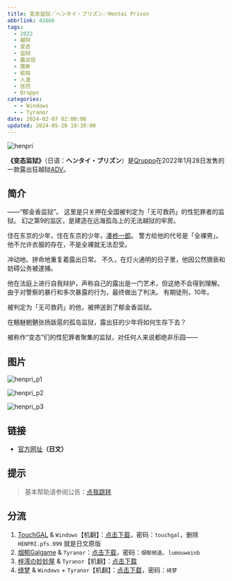 ```yaml
---
title: 变态监狱／ヘンタイ・プリズン／Hentai Prison
abbrlink: 41666
tags:
  - 2022
  - 越狱
  - 变态
  - 监狱
  - 露出狂
  - 猥亵
  - 偷拍
  - 人渣
  - 惩罚
  - Qruppo
categories:
  - - Windows
  - - Tyranor
date: 2024-02-07 02:00:00
updated: 2024-05-20 19:30:00
---
```


![henpri](https://static.saop.cc/vns/img/henpri.webp)

**《变态监狱》**（日语：**ヘンタイ・プリズン**）是[Qruppo](https://zh.moegirl.org.cn/index.php?title=Qruppo&action=edit&redlink=1)在2022年1月28日发售的一款露出狂越狱[ADV](https://zh.moegirl.org.cn/ADV)。

<!-- more -->

## 简介

——“郁金香监狱”。
这里是只关押在全国被判定为「无可救药」的性犯罪者的监狱。
幻之第9的监区，是建造在远海孤岛上的无法越狱的牢房。

住在东京的少年，住在东京的少年，[凑柊一郎](https://zh.moegirl.org.cn/index.php?title=凑柊一郎&action=edit&redlink=1)。
警方给他的代号是「全裸男」。
他不允许衣服的存在，不是全裸就无法忍受。

冲动地、拼命地重复着露出日常。
不久，在灯火通明的日子里，他因公然猥亵和妨碍公务被逮捕。

他在法庭上进行自我辩护，声称自己的露出是一门艺术，但这绝不会得到理解。
由于对警察的暴行和多次暴露的行为，最终做出了判决。
有期徒刑，10年。

被判定为「无可救药」的他，被押送到了郁金香监狱。

在魑魅魍魉张扬跋扈的孤岛监狱，露出狂的少年将如何生存下去？

被称作“变态”们的性犯罪者聚集的监狱，对任何人来说都绝非乐园——

## 图片

![henpri_p1](https://static.saop.cc/vns/img/henpri_p1.webp)

![henpri_p2](https://static.saop.cc/vns/img/henpri_p2.webp)

![henpri_p3](https://static.saop.cc/vns/img/henpri_p3.webp)

## 链接

- [官方网址](https://qruppo.com/products/henpri/)**（日文）**

## 提示

> 基本帮助请参阅公告：[点我跳转](/p/announcement/)

## 分流

1. [TouchGAL](https://www.touchgal.io/) & `Windows`【机翻】：[点击下载](https://pan.touchgal.net/s/Qp7U6)，密码：`touchgal`，删除 `HENPRI.pfs.099` 就是日文原版
2. [烟郁Galgame](https://yanyugal.top/) & `Tyranor`：[点击下载](https://yanyugal.top/d/disk1/%E5%B0%8F%E5%B0%8F%E7%9A%84%E5%88%86%E4%BA%AB%EF%BC%88PC%EF%BC%86%E5%AE%89%E5%8D%93%EF%BC%89/%E5%AE%89%E5%8D%93/ty/%E5%8F%98%E6%80%81%E7%9B%91%E7%8B%B1.7z)，密码：`烟郁频道`、`lumouweinb`
3. [梓澪の妙妙屋](https://zi0.cc/) & `Tyranor`【机翻】：[点击下载](https://zi0.cc/d/%60%E3%80%90%E5%BD%92%20%E6%A1%A3%E3%80%91/%E3%80%90Tyranor%E5%90%88%E9%9B%86%E3%80%91/%E5%8F%98%E6%80%81%E7%9B%91%E7%8B%B1%E3%80%90%E6%9C%BA%E7%BF%BB%E3%80%91.rar?sign=uj1j1HCK-GPKur4doCNf7BOWxW-d-GjR5g4bRoustRk=:0)
4. [绮梦](https://acgs.one/) & `Windows` + `Tyranor`【机翻】：[点击下载](https://acgs.one/down_html/?url=game/%E5%8F%98%E6%80%81%E7%9B%91%E7%8B%B1&name=%E5%8F%98%E6%80%81%E7%9B%91%E7%8B%B1)，密码：`绮梦`
